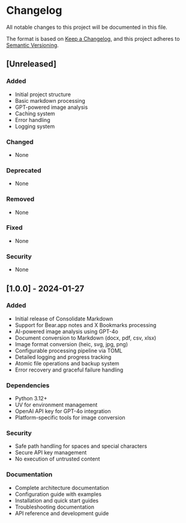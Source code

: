 # Changelog

All notable changes to this project will be documented in this file.

The format is based on [Keep a Changelog](https://keepachangelog.com/en/1.0.0/),
and this project adheres to [Semantic Versioning](https://semver.org/spec/v2.0.0.html).

## [Unreleased]

### Added
- Initial project structure
- Basic markdown processing
- GPT-powered image analysis
- Caching system
- Error handling
- Logging system

### Changed
- None

### Deprecated
- None

### Removed
- None

### Fixed
- None

### Security
- None

## [1.0.0] - 2024-01-27

### Added
- Initial release of Consolidate Markdown
- Support for Bear.app notes and X Bookmarks processing
- AI-powered image analysis using GPT-4o
- Document conversion to Markdown (docx, pdf, csv, xlsx)
- Image format conversion (heic, svg, jpg, png)
- Configurable processing pipeline via TOML
- Detailed logging and progress tracking
- Atomic file operations and backup system
- Error recovery and graceful failure handling

### Dependencies
- Python 3.12+
- UV for environment management
- OpenAI API key for GPT-4o integration
- Platform-specific tools for image conversion

### Security
- Safe path handling for spaces and special characters
- Secure API key management
- No execution of untrusted content

### Documentation
- Complete architecture documentation
- Configuration guide with examples
- Installation and quick start guides
- Troubleshooting documentation
- API reference and development guide
